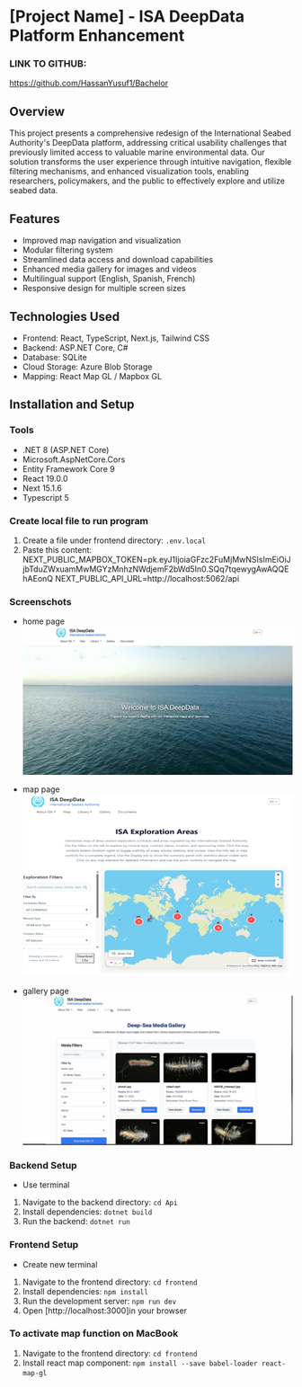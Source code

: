# [Project Name] - ISA DeepData Platform Enhancement

### LINK TO GITHUB:

https://github.com/HassanYusuf1/Bachelor

## Overview

This project presents a comprehensive redesign of the International Seabed Authority's DeepData platform,
addressing critical usability challenges that previously limited access to valuable marine environmental data.
Our solution transforms the user experience through intuitive navigation, flexible filtering mechanisms, and enhanced visualization tools,
enabling researchers, policymakers, and the public to effectively explore and utilize seabed data.

## Features

- Improved map navigation and visualization
- Modular filtering system
- Streamlined data access and download capabilities
- Enhanced media gallery for images and videos
- Multilingual support (English, Spanish, French)
- Responsive design for multiple screen sizes

## Technologies Used

- Frontend: React, TypeScript, Next.js, Tailwind CSS
- Backend: ASP.NET Core, C#
- Database: SQLite
- Cloud Storage: Azure Blob Storage
- Mapping: React Map GL / Mapbox GL

## Installation and Setup

### Tools

- .NET 8 (ASP.NET Core)
- Microsoft.AspNetCore.Cors
- Entity Framework Core 9
- React 19.0.0
- Next 15.1.6
- Typescript 5

### Create local file to run program

1. Create a file under frontend directory: `.env.local`
2. Paste this content:
   NEXT_PUBLIC_MAPBOX_TOKEN=pk.eyJ1IjoiaGFzc2FuMjMwNSIsImEiOiJjbTduZWxuamMwMGYzMnhzNWdjemF2bWd5In0.SQq7tqewygAwAQQEhAEonQ
   NEXT_PUBLIC_API_URL=http://localhost:5062/api


### Screenschots
- home page 
![alt text](image-2.png)
- map page
![alt text](image.png)

- gallery page
![alt text](image-1.png)
### Backend Setup

- Use terminal

1. Navigate to the backend directory: `cd Api`
2. Install dependencies: `dotnet build`
3. Run the backend: `dotnet run`

### Frontend Setup

- Create new terminal

1. Navigate to the frontend directory: `cd frontend`
2. Install dependencies: `npm install`
3. Run the development server: `npm run dev`
4. Open [http://localhost:3000]in your browser

### To activate map function on MacBook

1. Navigate to the frontend directory: `cd frontend`
2. Install react map component: `npm install --save babel-loader react-map-gl`
